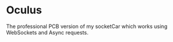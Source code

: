 # Oculus #  
The professional PCB version of my socketCar which works using WebSockets and Async requests.  

